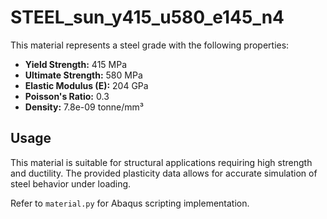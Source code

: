 # STEEL_sun_y415_u580_e145_n4

This material represents a steel grade with the following properties:

- **Yield Strength:** 415 MPa
- **Ultimate Strength:** 580 MPa
- **Elastic Modulus (E):** 204 GPa
- **Poisson's Ratio:** 0.3
- **Density:** 7.8e-09 tonne/mm³

## Usage

This material is suitable for structural applications requiring high strength and ductility. The provided plasticity data allows for accurate simulation of steel behavior under loading.

Refer to `material.py` for Abaqus scripting implementation.
